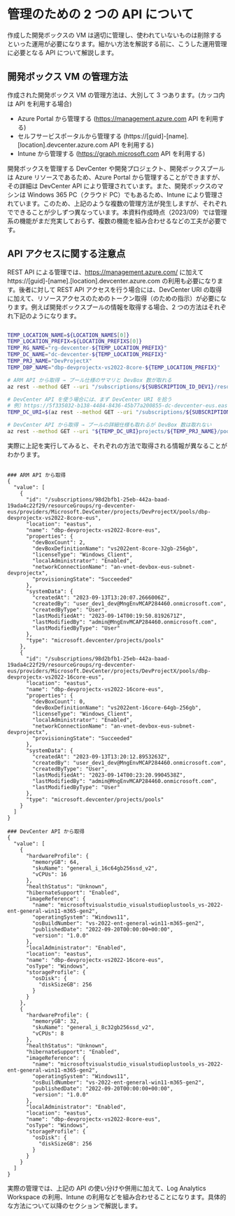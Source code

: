 # 管理のための 2 つの API について

作成した開発ボックスの VM は適切に管理し、使われていないものは削除するといった運用が必要になります。細かい方法を解説する前に、こうした運用管理に必要となる API について解説します。

## 開発ボックス VM の管理方法

作成された開発ボックス VM の管理方法は、大別して 3 つあります。(カッコ内は API を利用する場合)

- Azure Portal から管理する (https://management.azure.com API を利用する)
- セルフサービスポータルから管理する (https://[guid]-[name].[location].devcenter.azure.com API を利用する)
- Intune から管理する (https://graph.microsoft.com API を利用する)

開発ボックスを管理する DevCenter や開発プロジェクト、開発ボックスプールは Azure リソースであるため、Azure Portal から管理することができますが、その詳細は DevCenter API により管理されています。また、開発ボックスのマシンは Windows 365 PC（クラウド PC）でもあるため、Intune により管理されています。このため、上記のような複数の管理方法が発生しますが、それぞれでできることが少しずつ異なっています。本資料作成時点（2023/09）では管理系の機能がまだ充実しておらず、複数の機能を組み合わせるなどの工夫が必要です。

## API アクセスに関する注意点

REST API による管理では、https://management.azure.com/ に加えて https://[guid]-[name].[location].devcenter.azure.com の利用も必要になります。後者に対して REST API アクセスを行う場合には、DevCenter URI の取得に加えて、リソースアクセスのためのトークン取得（のための指示）が必要になります。例えば開発ボックスプールの情報を取得する場合、2 つの方法はそれぞれ下記のようになります。

```bash

TEMP_LOCATION_NAME=${LOCATION_NAMES[0]}
TEMP_LOCATION_PREFIX=${LOCATION_PREFIXS[0]}
TEMP_RG_NAME="rg-devcenter-${TEMP_LOCATION_PREFIX}"
TEMP_DC_NAME="dc-devcenter-${TEMP_LOCATION_PREFIX}"
TEMP_PRJ_NAME="DevProjectX"
TEMP_DBP_NAME="dbp-devprojectx-vs2022-8core-${TEMP_LOCATION_PREFIX}"

# ARM API から取得 → プール仕様のサマリと DevBox 数が取れる
az rest --method GET --uri "/subscriptions/${SUBSCRIPTION_ID_DEV1}/resourceGroups/${TEMP_RG_NAME}/providers/Microsoft.DevCenter/projects/${TEMP_PRJ_NAME}/pools?$top=50&$skip=0&api-version=2023-06-01-preview"

# DevCenter API を使う場合には、まず DevCenter URI を拾う
# 例）https://5f335032-b138-4484-8436-45b77a200855-dc-devcenter-eus.eastus.devcenter.azure.com/
TEMP_DC_URI=$(az rest --method GET --uri "/subscriptions/${SUBSCRIPTION_ID_DEV1}/resourceGroups/${TEMP_RG_NAME}/providers/Microsoft.DevCenter/devcenters/${TEMP_DC_NAME}?api-version=2023-04-01" --query "properties.devCenterUri" -o tsv)

# DevCenter API から取得 → プールの詳細仕様も取れるが DevBox 数は取れない
az rest --method GET --uri "${TEMP_DC_URI}projects/${TEMP_PRJ_NAME}/pools?api-version=2023-04-01" --resource https://devcenter.azure.com/

```

実際に上記を実行してみると、それぞれの方法で取得される情報が異なることがわかります。

```bash結果

### ARM API から取得
{
  "value": [
    {
      "id": "/subscriptions/98d2bfb1-25eb-442a-baad-19ada4c22f29/resourceGroups/rg-devcenter-eus/providers/Microsoft.DevCenter/projects/DevProjectX/pools/dbp-devprojectx-vs2022-8core-eus",
      "location": "eastus",
      "name": "dbp-devprojectx-vs2022-8core-eus",
      "properties": {
        "devBoxCount": 2,
        "devBoxDefinitionName": "vs2022ent-8core-32gb-256gb",
        "licenseType": "Windows_Client",
        "localAdministrator": "Enabled",
        "networkConnectionName": "an-vnet-devbox-eus-subnet-devprojectx",
        "provisioningState": "Succeeded"
      },
      "systemData": {
        "createdAt": "2023-09-13T13:20:07.2666006Z",
        "createdBy": "user_dev1_dev@MngEnvMCAP284460.onmicrosoft.com",
        "createdByType": "User",
        "lastModifiedAt": "2023-09-14T00:19:50.8192671Z",
        "lastModifiedBy": "admin@MngEnvMCAP284460.onmicrosoft.com",
        "lastModifiedByType": "User"
      },
      "type": "microsoft.devcenter/projects/pools"
    },
    {
      "id": "/subscriptions/98d2bfb1-25eb-442a-baad-19ada4c22f29/resourceGroups/rg-devcenter-eus/providers/Microsoft.DevCenter/projects/DevProjectX/pools/dbp-devprojectx-vs2022-16core-eus",
      "location": "eastus",
      "name": "dbp-devprojectx-vs2022-16core-eus",
      "properties": {
        "devBoxCount": 0,
        "devBoxDefinitionName": "vs2022ent-16core-64gb-256gb",
        "licenseType": "Windows_Client",
        "localAdministrator": "Enabled",
        "networkConnectionName": "an-vnet-devbox-eus-subnet-devprojectx",
        "provisioningState": "Succeeded"
      },
      "systemData": {
        "createdAt": "2023-09-13T13:20:12.8953263Z",
        "createdBy": "user_dev1_dev@MngEnvMCAP284460.onmicrosoft.com",
        "createdByType": "User",
        "lastModifiedAt": "2023-09-14T00:23:20.9904538Z",
        "lastModifiedBy": "admin@MngEnvMCAP284460.onmicrosoft.com",
        "lastModifiedByType": "User"
      },
      "type": "microsoft.devcenter/projects/pools"
    }
  ]
}

### DevCenter API から取得
{
  "value": [
    {
      "hardwareProfile": {
        "memoryGB": 64,
        "skuName": "general_i_16c64gb256ssd_v2",
        "vCPUs": 16
      },
      "healthStatus": "Unknown",
      "hibernateSupport": "Enabled",
      "imageReference": {
        "name": "microsoftvisualstudio_visualstudioplustools_vs-2022-ent-general-win11-m365-gen2",
        "operatingSystem": "Windows11",
        "osBuildNumber": "vs-2022-ent-general-win11-m365-gen2",
        "publishedDate": "2022-09-20T00:00:00+00:00",
        "version": "1.0.0"
      },
      "localAdministrator": "Enabled",
      "location": "eastus",
      "name": "dbp-devprojectx-vs2022-16core-eus",
      "osType": "Windows",
      "storageProfile": {
        "osDisk": {
          "diskSizeGB": 256
        }
      }
    },
    {
      "hardwareProfile": {
        "memoryGB": 32,
        "skuName": "general_i_8c32gb256ssd_v2",
        "vCPUs": 8
      },
      "healthStatus": "Unknown",
      "hibernateSupport": "Enabled",
      "imageReference": {
        "name": "microsoftvisualstudio_visualstudioplustools_vs-2022-ent-general-win11-m365-gen2",
        "operatingSystem": "Windows11",
        "osBuildNumber": "vs-2022-ent-general-win11-m365-gen2",
        "publishedDate": "2022-09-20T00:00:00+00:00",
        "version": "1.0.0"
      },
      "localAdministrator": "Enabled",
      "location": "eastus",
      "name": "dbp-devprojectx-vs2022-8core-eus",
      "osType": "Windows",
      "storageProfile": {
        "osDisk": {
          "diskSizeGB": 256
        }
      }
    }
  ]
}

```

実際の管理では、上記の API の使い分けや併用に加えて、Log Analytics Workspace の利用、Intune の利用などを組み合わせることになります。具体的な方法について以降のセクションで解説します。

